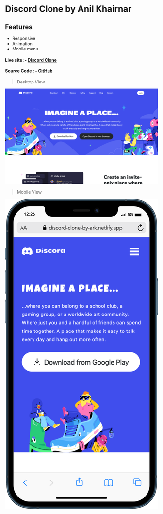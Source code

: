 # Discord Clone by Anil Khairnar

## Features

- Responsive
- Animation
- Mobile menu

#### Live site :- [Discord Clone](https://discord-clone-by-ark.netlify.app/)

#### Source Code : - [GitHub](https://github.com/anilrkhairnar/discord-clone)

> Desktop View

![Desktop-view](images/discord.png)

> Mobile View

![Mobile-view](images/discord-mobile.png)
